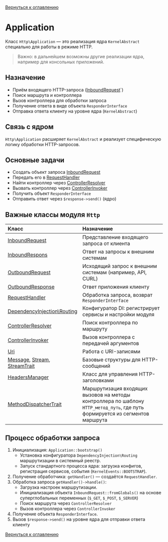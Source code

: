 [Вернуться к оглавлению](../../index.md)
# Application

Класс `Http\Application` — это реализация ядра `KernelAbstract` специально для работы в режиме HTTP.

> Важно: в дальнейшем возможны другие реализации ядра, например для консольных приложений.

## Назначение

- Приём входящего HTTP-запроса ([InboundRequest](./components/http/inbound-request.md)`)
- Поиск маршрута и контроллера
- Вызов контроллера для обработки запроса
- Получение ответа в виде объекта `ResponderInterface`
- Отправка ответа клиенту на уровне ядра (`KernelAbstract`)

## Связь с ядром

`Http\Application` расширяет `KernelAbstract` и реализует специфическую логику обработки HTTP-запросов.


## Основные задачи

- Создать объект запроса [InboundRequest](./components/http/inbound-request.md)
- Передать его в [RequestHandler](./components/http/request-handler.md)
- Найти контроллер через [ControllerResolver](./components/http/controller-resolver.md)
- Вызвать контроллер через [ControllerInvoker](./components/http/controller-invoker.md)
- Получить объект `ResponderInterface`
- Отправить ответ через `$response->send()` (ядро)

## Важные классы модуля `Http`

| Класс | Назначение |
|:------|:-----------|
| [InboundRequest](./inbound-request.md) | Представление входящего запроса от клиента |
| [InboundRespons](./inbound-response.md) | Ответ на запросы к внешним системам |
| [OutboundRequest](./outbound-request.md) | Исходящий запрос к внешним системам (например, API, CURL) |
| [OutboundResponse](./outbound-response.md) | Ответ приложения клиенту |
| [RequestHandler](./request-handler.md) | Обработка запроса, возврат `ResponderInterface` |
| [DependencyInjection\Routing](./routing.md)   | Конфигуратор DI: регистрирует сервисы и настройки модуля |
| [ControllerResolver](./controller-resolver.md) | Поиск контроллера по маршруту |
| [ControllerInvoker](./controller-invoker.md) | Вызов контроллера с передачей аргументов |
| [Uri](./uri.md) | Работа с URI-записями |
| [Message](./message.md), [Stream](./components/http/stream.md), [StreamTrait](./components/http/stream-trait.md) | Базовые структуры для HTTP-сообщений |
[HeadersManager](./headers-manager.md) | Класс для управления HTTP-заголовками
[MethodDispatcherTrait](./method-dispatcher-trait.md) | Маршрутизация входящих вызовов на методы контроллера по шаблону `HTTP_метод_путь`, где путь формируется из сегментов маршрута

## Процесс обработки запроса
1. Инициализация: `Application::bootstrap()`
   - Установка конфигуратора `DependencyInjection\Routing` маршрутизации в системный реестр.
   - Запуск стандартного процесса ядра: загрузка конфигов, регистрация сервисов, события (`KernelEvents::BOOTSTRAP`).
2. Получение обработчика: `getHandler()` — создаётся `RequestHandler`.
3. Обработка запроса `getHandler()->handle()`:
   - Загрузка настроек маршрутизации.
   - Инициализация объекта `InboundRequest::fromGlobals()` на основе суперглобальных переменных (`$_GET`, `$_POST`, `$_SERVER`)
   - Поиск маршрута через `ControllerResolver`
   - Вызов контроллера через `ControllerInvoker`
4. Получение объекта `ResponderInterface`.
5. Вызов `$response->send()` на уровне ядра для отправки ответа клиенту

[Вернуться к оглавлению](../../index.md)